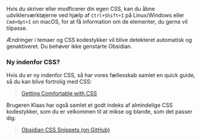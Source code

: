 Hvis du skriver eller modficerer din egen CSS, kan du åbne udviklerværktøjerne ved hjælp af `Ctrl+Shift+I` på Linux/Windows eller `Cmd+Opt+I` on macOS, for at få information om de elementer, du gerne vil tilpasse.

Ændringer i temaer og CSS kodestykker vil blive detekteret automatisk og genaktiveret.
Du behøver ikke genstarte Obsidian.

### Ny indenfor CSS?

Hvis du er ny indenfor CSS, så har vores fællesskab samlet en quick guide, så du kan blive fortrolig med CSS:

> [Getting Comfortable with CSS](https://forum.obsidian.md/t/getting-comfortable-with-obsidian-css/133)

Brugeren Klaas har også samlet et godt indeks af almindelige CSS kodestykker, som du er velkommen til at mikse og blande, som det passer dig:

> [Obsidian CSS Snippets (on GitHub)](https://github.com/Dmitriy-Shulha/obsidian-css-snippets/tree/master/Snippets)

